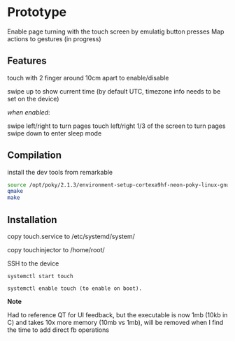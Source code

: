 # Prototype

Enable page turning with the touch screen by emulatig button presses
Map actions to gestures (in progress)


## Features

touch with 2 finger around 10cm apart to enable/disable

swipe up to show current time (by default UTC, timezone info needs to be set on the device)

*when enabled*:

swipe left/right to turn pages
touch left/right 1/3 of the screen to turn pages
swipe down to enter sleep mode


## Compilation

install the dev tools from remarkable

```bash
source /opt/poky/2.1.3/environment-setup-cortexa9hf-neon-poky-linux-gnueabi
qmake
make
```


## Installation

copy touch.service to /etc/systemd/system/

copy touchinjector to /home/root/

SSH to the device

```
systemctl start touch

systemctl enable touch (to enable on boot).
```


**Note**

Had to reference QT for UI feedback, but the executable is now 1mb (10kb in C) and takes 10x more memory (10mb vs 1mb), will be removed when I find the time to add direct fb operations
